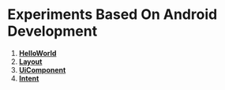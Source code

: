 # Experiments Based On Android Development

1. [**HelloWorld**](/Hello/)
2. [**Layout**](/Layout_lab/)
3. [**UiComponent**](/UiComponent_lab/)
4. [**Intent**](/Intent_lab/)

